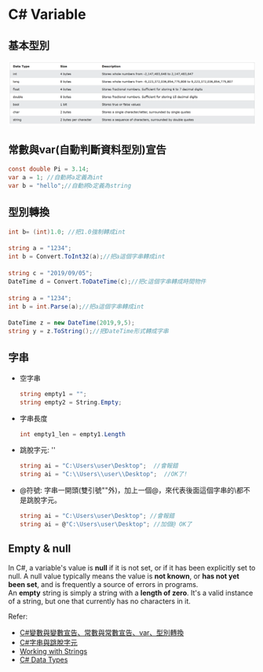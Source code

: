 # C# Variable

## 基本型別

<img src='./img/01.png' width=700>

## 常數與var(自動判斷資料型別)宣告

```C#
const double Pi = 3.14;
var a = 1; //自動將a定義為int
var b = "hello";//自動將b定義為string
```

## 型別轉換

```C#
int b= (int)1.0; //把1.0強制轉成int

string a = "1234";
int b = Convert.ToInt32(a);//把a這個字串轉成int

string c = "2019/09/05";
DateTime d = Convert.ToDateTime(c);//把c這個字串轉成時間物件

string a = "1234";
int b = int.Parse(a);//把a這個字串轉成int

DateTime z = new DateTime(2019,9,5);
string y = z.ToString();//把DateTime形式轉成字串
```

## 字串

- 空字串
  ```C#
  string empty1 = "";
  string empty2 = String.Empty;
  ```

- 字串長度
  ```C#
  int empty1_len = empty1.Length
  ```

- 跳脫字元: '\'
  ```C#
  string ai = "C:\Users\user\Desktop";  //會報錯
  string ai = "C:\\Users\\user\\Desktop";  //OK了!
  ```

- @符號: 字串一開頭(雙引號""外)，加上一個@，來代表後面這個字串的\都不是跳脫字元。
  ```C#
  string ai = "C:\Users\user\Desktop"; //會報錯
  string ai = @"C:\Users\user\Desktop"; //加個@ OK了
  ```

## Empty & null
In C#, a variable's value is **null** if it is not set, or if it has been explicitly set to null. A null value typically means the value is **not known**, or **has not yet been set**, and is frequently a source of errors in programs.<br>
An **empty** string is simply a string with a **length of zero**. It's a valid instance of a string, but one that currently has no characters in it. 





Refer:
- [C#變數與變數宣告、常數與常數宣告、var、型別轉換](https://ithelp.ithome.com.tw/articles/10213219)
- [C#字串與跳脫字元](https://ithelp.ithome.com.tw/articles/10213867)
- [Working with Strings](https://github.com/dotnet/training-tutorials/blob/master/content/csharp/getting-started/strings.md)
- [C# Data Types](https://www.w3schools.com/cs/cs_data_types.php)